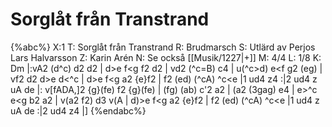 # Sorglåt från Transtrand

{%abc%}
X:1
T: Sorglåt från Transtrand
R: Brudmarsch
S: Utlärd av Perjos Lars Halvarsson
Z: Karin Arén
N: Se också [[Musik/1227|+]]
M: 4/4
L: 1/8
K: Dm
|:vA2 (d^c) d2 d2 | d>e f<g f2 d2 | vd2 (^c=B) c4 | u(^c>d) e<f g2 (eg) | 
vf2 d2 d>e d<^c | d>e f<g a2 {e}f2 | f2 (ed) (^cA) ^c<e |1 ud4 z4 :|2 ud4 z uA de |: 
v[fADA,]2 {g}(fe) f2 {g}(fe) | (fg) (ab) c'2 a2 | (a2 (3gag) e4 | e>^c e<g b2 a2 | 
v(a2 f2) d3 v(A | d)>e f<g a2 {e}f2 | f2 (ed) (^cA) ^c<e |1 ud4 z uA de :|2 ud4 z4 |] 
{%endabc%}


